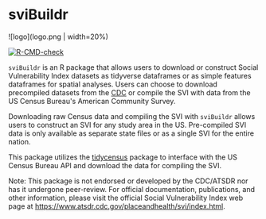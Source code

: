 # sviBuildr

![logo](logo.png | width=20%)

<!-- badges: start -->
[![R-CMD-check](https://github.com/sebastianrowan/sviBuildr/actions/workflows/R-CMD-check.yaml/badge.svg)](https://github.com/sebastianrowan/sviBuildr/actions/workflows/R-CMD-check.yaml)
<!-- badges: end -->

`sviBuildr` is an R package that allows users to download or construct Social Vulnerability Index datasets as tidyverse dataframes or as simple features dataframes for spatial analyses. Users can choose to download precompiled datasets from the [CDC](https://www.atsdr.cdc.gov/placeandhealth/svi/data_documentation_download.html) or compile the SVI with data from the US Census Bureau's American Community Survey. 

Downloading raw Census data and compiling the SVI with `sviBuildr` allows users to construct an SVI for any study area in the US. Pre-compiled SVI data is only available as separate state files or as a single SVI for the entire nation. 

This package utilizes the [tidycensus](https://github.com/walkerke/tidycensus/blob/master/README.md) package to interface with the US Census Bureau API and download the data for compiling the SVI. 

Note: This package is not endorsed or developed by the CDC/ATSDR nor has it undergone peer-review. For official documentation, publications, and other information, please visit the official Social Vulnerability Index web page at https://www.atsdr.cdc.gov/placeandhealth/svi/index.html. 